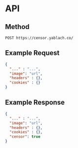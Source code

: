 # API

## Method
    POST https://censor.yablach.co/

## Example Request
  ```json
  {
    "..." : "...",
    "image": "url",
    "headers" : {},
    "cookies" : {}
  }
  ```

## Example Response
  ```json
  {
    "..." : "...",
    "image": "url",
    "headers" : {},
    "cookies" : {},
    "censor": true
  }
  ```
